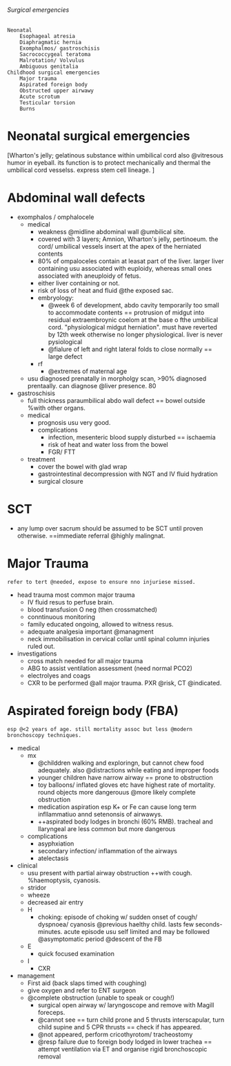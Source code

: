 ###### Surgical emergencies
    Neonatal
        Esophageal atresia
        Diaphragmatic hernia
        Exomphalmos/ gastroschisis
        Sacrococcygeal teratoma
        Malrotation/ Volvulus
        Ambiguous genitalia
    Childhood surgical emergencies
        Major trauma
        Aspirated foreign body
        Obstructed upper airwawy
        Acute scrotum
        Testicular torsion
        Burns

# Neonatal surgical emergencies
[Wharton's jelly; gelatinous substance within umbilical cord also @vitresous humor in eyeball. its function is to protect mechanically and thermal the umbilical cord vesselss. express stem cell lineage.  ]

# Abdominal wall defects
- exomphalos / omphalocele
    + medical
        * weakness @midline abdominal wall @umbilical site.
        * covered with 3 layers; Amnion, Wharton's jelly, pertinoeum. the cord/ umbilical vessels insert at the apex of the herniated contents
        * 80% of ompaloceles contain at leasat part of the liver. larger liver containing usu associated with euploidy, whereas small ones associated with aneuploidy of fetus.
        * either liver containing or not.
        * risk of loss of heat and fluid @the exposed sac.
        * embryology:
            - @week 6 of development, abdo cavity temporarily too small to accommodate contents == protrusion of midgut into residual extraembroynic coelom at the base o fthe umbilical cord. "physiological midgut herniation". must have reverted by 12th week otherwise no longer physiological. liver is never pysiological
            - @fialure of left and right lateral folds to close normally == large defect
        * rf
            - @extremes of maternal age
    + usu diagnosed prenatally in morpholgy scan, >90% diagnosed prentaally. can diagnose @liver presence. 80 
- gastroschisis
    + full thickness paraumbilical abdo wall defect == bowel outside %with other organs. 
    + medical
        * prognosis usu very good.
        * complications
            - infection, mesenteric blood supply disturbed == ischaemia
            - risk of heat and water loss from the bowel
            - FGR/ FTT
    + treatment
        * cover the bowel with glad wrap
        * gastrointestinal decompression with NGT and IV fluid hydration
        * surgical closure

# SCT
- any lump over sacrum should be assumed to be SCT until proven otherwise. ==immediate referral @highly malingnat.


# Major Trauma 
    refer to tert @needed, expose to ensure nno injuriese missed.
- head trauma most common major trauma
    + IV fluid resus to perfuse brain. 
    + blood transfusion O neg (then crossmatched)
    + conntinuous monitoring
    + family educated ongoing, allowed to witness resus.
    + adequate analgesia important @managment
    + neck immobilisation in cervical collar until spinal column injuries ruled out.
- investigations
    + cross match needed for all major trauma
    + ABG to assist ventilation assessment (need normal PCO2)
    + electrolyes and coags
    + CXR to be performed @all major trauma. PXR @risk, CT @indicated.

# Aspirated foreign body (FBA)
    esp @<2 years of age. still mortality assoc but less @modern bronchoscopy techniques.
- medical 
    + mx
        * @childdren walking and exploringn, but cannot chew food adequately. also @distractions while eating and improper foods
        * younger children have narrow airway == prone to obstruction
        * toy balloons/ inflated gloves etc have highest rate of mortality. round objects more dangerouus @more likely complete obstruction
        * medication aspiration esp K+ or Fe can cause long term infllammatiuo annd setenonsis of airwawys.
        * ++aspirated body lodges in bronchi (60% RMB). tracheal and llaryngeal are less common but more dangerous
    + complications 
        * asyphxiation
        * secondary infection/ inflammation of the airways
        * atelectasis
- clinical
    + usu present with partial airway obstruction ++with cough. %haemoptysis, cyanosis.
    + stridor
    + wheeze
    + decreased air entry
    + H
        * choking: episode of choking w/ sudden onset of cough/ dyspnoea/ cyanosis @previous haelthy child. lasts few seconds-minutes. acute episode usu self limited and may be followed @asymptomatic period @descent of the FB
    + E
        * quick focused examination
    + I
        * CXR
- management
    + First aid (back slaps timed with coughing)
    + give oxygen and refer to ENT surgeon
    + @complete obstruction (unable to speak or cough!)
        * surgical open airway w/ laryngoscope and remove with Magill foreceps. 
        * @cannot see == turn child prone and 5 thrusts interscapular, turn child supine and 5 CPR thrusts == check if has appeared. 
        * @not appeared, perform cricothyrotom/ tracheostomy
        * @resp failure due to foreign body lodged in lower trachea == attempt ventilation via ET and organise rigid bronchoscopic removal


